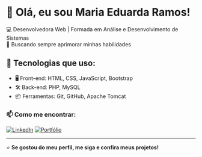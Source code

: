 # 👋 Olá, eu sou Maria Eduarda Ramos!

💻 Desenvolvedora Web | Formada em Análise e Desenvolvimento de Sistemas   
🎯 Buscando sempre aprimorar minhas habilidades  

## 🚀 Tecnologias que uso:
- 🖥️ Front-end: HTML, CSS, JavaScript, Bootstrap  
- 🛠️ Back-end: PHP, MySQL  
- 📦 Ferramentas: Git, GitHub, Apache Tomcat  

### 📫 Como me encontrar:
[![LinkedIn](https://img.shields.io/badge/LinkedIn-0077B5?style=for-the-badge&logo=linkedin&logoColor=white)](https://www.linkedin.com/in/maria-eduarda-ramos-001b16191/)   [![Portfólio](https://img.shields.io/badge/Portfólio-ff4d00?style=for-the-badge)](https://eduardaramos.tech/)



---
⭐ **Se gostou do meu perfil, me siga e confira meus projetos!**
